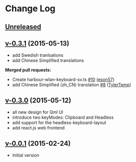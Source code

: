 # Change Log

## [Unreleased](https://github.com/abertschi/sailfish-wlan-keyboard/tree/HEAD)

## [v-0.3.1](https://github.com/abertschi/sailfish-wlan-keyboard/tree/v-0.3.1) (2015-05-13)

- add Swedish tranlsations
- add Chinese Simplified translations

**Merged pull requests:**

- Create harbour-wlan-keyboard-sv.ts [\#10](https://github.com/abertschi/sailfish-wlan-keyboard/pull/10) ([eson57](https://github.com/eson57))
- add Chinese Simplified \(zh\_CN\) translation [\#8](https://github.com/abertschi/sailfish-wlan-keyboard/pull/8) ([TylerTemp](https://github.com/TylerTemp))

## [v-0.3.0](https://github.com/abertschi/sailfish-wlan-keyboard/tree/v-0.3.0) (2015-05-12)

- all new design for Qml UI
- introduce two keyModes: Clipboard and Headless
- add support for the headless-keyboard-layout
- add react.js web frontend

## [v-0.0.1](https://github.com/abertschi/sailfish-wlan-keyboard/tree/v-0.0.1) (2015-02-24)

- Initial version
